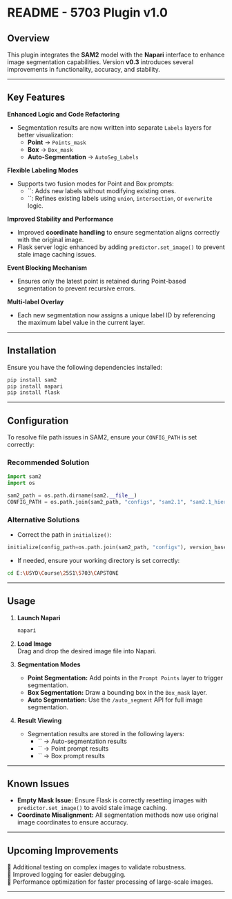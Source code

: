 # README - 5703 Plugin v1.0

## Overview

This plugin integrates the **SAM2** model with the **Napari** interface to enhance image segmentation capabilities. Version **v0.3** introduces several improvements in functionality, accuracy, and stability.

---

## Key Features

**Enhanced Logic and Code Refactoring**

- Segmentation results are now written into separate `Labels` layers for better visualization:
  - **Point** → `Points_mask`
  - **Box** → `Box_mask`
  - **Auto-Segmentation** → `AutoSeg_Labels`

**Flexible Labeling Modes**

- Supports two fusion modes for Point and Box prompts:
  - \`\`: Adds new labels without modifying existing ones.
  - \`\`: Refines existing labels using `union`, `intersection`, or `overwrite` logic.

**Improved Stability and Performance**

- Improved **coordinate handling** to ensure segmentation aligns correctly with the original image.
- Flask server logic enhanced by adding `predictor.set_image()` to prevent stale image caching issues.

**Event Blocking Mechanism**

- Ensures only the latest point is retained during Point-based segmentation to prevent recursive errors.

**Multi-label Overlay**

- Each new segmentation now assigns a unique label ID by referencing the maximum label value in the current layer.

---

## Installation

Ensure you have the following dependencies installed:

```bash
pip install sam2
pip install napari
pip install flask
```

---

## Configuration

To resolve file path issues in SAM2, ensure your `CONFIG_PATH` is set correctly:

### Recommended Solution

```python
import sam2
import os

sam2_path = os.path.dirname(sam2.__file__)
CONFIG_PATH = os.path.join(sam2_path, "configs", "sam2.1", "sam2.1_hiera_l.yaml")
```

### Alternative Solutions

- Correct the path in `initialize()`:

```python
initialize(config_path=os.path.join(sam2_path, "configs"), version_base=None)
```

- If needed, ensure your working directory is set correctly:

```bash
cd E:\USYD\Course\25S1\5703\CAPSTONE
```

---

## Usage

1. **Launch Napari**

   ```bash
   napari
   ```

2. **Load Image**\
   Drag and drop the desired image file into Napari.

3. **Segmentation Modes**

   - **Point Segmentation:** Add points in the `Prompt Points` layer to trigger segmentation.
   - **Box Segmentation:** Draw a bounding box in the `Box_mask` layer.
   - **Auto Segmentation:** Use the `/auto_segment` API for full image segmentation.

4. **Result Viewing**

   - Segmentation results are stored in the following layers:
     - \`\` → Auto-segmentation results
     - \`\` → Point prompt results
     - \`\` → Box prompt results

---

## Known Issues

- **Empty Mask Issue:** Ensure Flask is correctly resetting images with `predictor.set_image()` to avoid stale image caching.
- **Coordinate Misalignment:** All segmentation methods now use original image coordinates to ensure accuracy.

---

## Upcoming Improvements

🔹 Additional testing on complex images to validate robustness.\
🔹 Improved logging for easier debugging.\
🔹 Performance optimization for faster processing of large-scale images.

---



